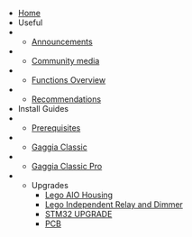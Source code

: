 * [Home](/)
* Useful
* - [Announcements](announcements/)
* - [Community media](community/community-media.md)
* - [Functions Overview](guides/functions-guide.md)
* - [Recommendations](learning/learning-sources.md)
* Install Guides
* - [Prerequisites](prereq/prerequisites.md)
* - [Gaggia Classic](gc/gaggia-classic.md)
* - [Gaggia Classic Pro](gcp/gaggia-classic-pro-new-classic.md)
* - Upgrades
    * [Lego AIO Housing](guides/lego-component-build-guide.md)
    * [Lego Independent Relay and Dimmer](guides/lego-independent-relay-dimmer.md)
    * [STM32 UPGRADE](stm32-upgrade-pack/blackpill.md)
    * [PCB](pcb/singleboard.md)